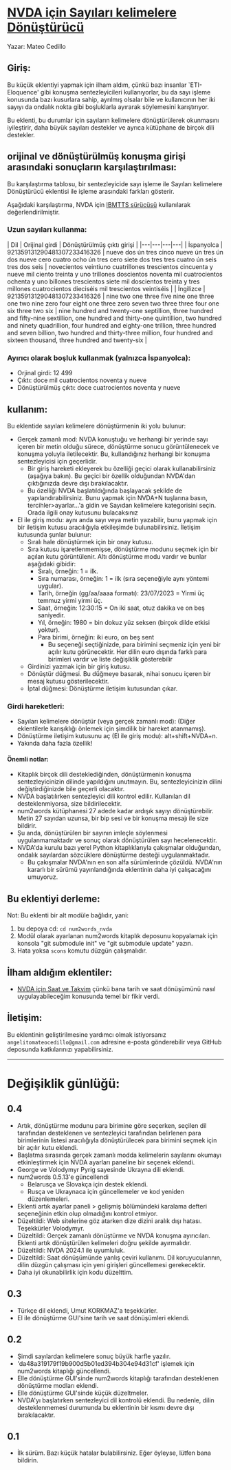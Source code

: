 # [NVDA için Sayıları kelimelere Dönüştürücü](https://github.com/savoirfairelinux/num2words)

Yazar: Mateo Cedillo

## Giriş:

Bu küçük eklentiyi yapmak için ilham aldım, çünkü bazı insanlar `ETI-Eloquence' gibi konuşma sentezleyicileri kullanıyorlar, bu da sayı işleme konusunda bazı kusurlara sahip, ayrılmış olsalar bile ve kullanıcının her iki sayıyı da ondalık nokta gibi boşluklarla ayırarak söylemesini karıştırıyor.  

Bu eklenti, bu durumlar için sayıların kelimelere dönüştürülerek okunmasını iyileştirir, daha büyük sayıları destekler ve ayrıca kütüphane de birçok dili destekler.

## orijinal ve dönüştürülmüş konuşma girişi arasındaki sonuçların karşılaştırılması:

Bu karşılaştırma tablosu, bir sentezleyicide sayı işleme ile Sayıları kelimelere Dönüştürücü eklentisi ile işleme arasındaki farkları gösterir.

Aşağıdaki karşılaştırma, NVDA için [IBMTTS sürücüsü](https://github.com/davidacm/NVDA-IBMTTS-Driver) kullanılarak değerlendirilmiştir.


### Uzun sayıları kullanma:

| Dil | Orijinal girdi | Dönüştürülmüş çıktı girişi |
|---|---|---|---|
| İspanyolca | 921359131290481307233416326 | nueve dos ún tres cinco nueve ún tres ún dos nueve cero cuatro ocho ún tres cero siete dos tres tres cuatro ún seis tres dos seis | novecientos veintiuno cuatrillones trescientos cincuenta y nueve mil ciento treinta y uno trillones doscientos noventa mil cuatrocientos ochenta y uno billones trescientos siete mil doscientos treinta y tres millones cuatrocientos dieciséis mil trescientos veintiséis |
| İngilizce | 921359131290481307233416326 | nine two one three five nine one three one two nine zero four eight one three zero seven two three three four one six three two six | nine hundred and twenty-one septillion, three hundred and fifty-nine sextillion, one hundred and thirty-one quintillion, two hundred and ninety quadrillion, four hundred and eighty-one trillion, three hundred and seven billion, two hundred and thirty-three million, four hundred and sixteen thousand, three hundred and twenty-six |

### Ayırıcı olarak boşluk kullanmak (yalnızca İspanyolca):

* Orjinal girdi: 12 499
* Çıktı: doce mil cuatrocientos noventa y nueve
*  Dönüştürülmüş çıktı: doce cuatrocientos noventa y nueve

## kullanım:

Bu eklentide sayıları kelimelere dönüştürmenin iki yolu bulunur:

* Gerçek zamanlı mod: NVDA konuştuğu ve herhangi bir yerinde sayı içeren bir metin olduğu sürece, dönüştürme sonucu görüntülenecek ve konuşma yoluyla iletilecektir. Bu, kullandığınız herhangi bir konuşma sentezleyicisi için geçerlidir.
	* Bir giriş hareketi ekleyerek bu özelliği geçici olarak kullanabilirsiniz (aşağıya bakın). Bu geçici bir özellik olduğundan NVDA'dan çıktığınızda devre dışı bırakılacaktır.
	* Bu özelliği NVDA başlatıldığında başlayacak şekilde de yapılandırabilirsiniz. Bunu yapmak için NVDA+N tuşlarına basın, tercihler>ayarlar...'a gidin ve Sayıdan kelimelere kategorisini seçin. Orada ilgili onay kutusunu bulacaksınız
* El ile giriş modu: aynı anda sayı veya metin yazabilir, bunu yapmak için bir iletişim kutusu aracılığıyla etkileşimde bulunabilirsiniz. İletişim kutusunda şunlar bulunur:
	* Sıralı hale dönüştürmek için bir onay kutusu.
	* Sıra kutusu işaretlenmemişse, dönüştürme modunu seçmek için bir açılan kutu görüntülenir. Altı dönüştürme modu vardır ve bunlar aşağıdaki gibidir:
		* Sıralı, örneğin: 1 = ilk.
		* Sıra numarası, örneğin: 1 = ilk (sıra seçeneğiyle aynı yöntemi uygular).
		* Tarih, örneğin (gg/aa/aaaa formatı): 23/07/2023 = Yirmi üç temmuz yirmi yirmi üç.
		* Saat, örneğin: 12:30:15 = On iki saat, otuz dakika ve on beş saniyedir.
		* Yıl, örneğin: 1980 = bin dokuz yüz seksen (birçok dilde etkisi yoktur).
		* Para birimi, örneğin: iki euro, on beş sent
			* Bu seçeneği seçtiğinizde, para birimini seçmeniz için yeni bir açılır kutu görünecektir. Her dilin euro dışında farklı para birimleri vardır ve liste değişiklik gösterebilir
	* Girdinizi yazmak için bir giriş kutusu.
	* Dönüştür düğmesi. Bu düğmeye basarak, nihai sonucu içeren bir mesaj kutusu gösterilecektir.
	* İptal düğmesi: Dönüştürme iletişim kutusundan çıkar.

### Girdi hareketleri:

* Sayıları kelimelere dönüştür (veya gerçek zamanlı mod): (Diğer eklentilerle karışıklığı önlemek için şimdilik bir hareket atanmamış).
* Dönüştürme iletişim kutusunu aç (El ile giriş modu): alt+shift+NVDA+n.
* Yakında daha fazla özellik!

#### Önemli notlar:

* Kitaplık birçok dili desteklediğinden, dönüştürmenin konuşma sentezleyicinizin dilinde yapıldığını unutmayın. Bu, sentezleyicinizin dilini değiştirdiğinizde bile geçerli olacaktır.
* NVDA başlatılırken sentezleyici dili kontrol edilir. Kullanılan dil desteklenmiyorsa, size bildirilecektir.
* num2words kütüphanesi 27 adede kadar ardışık sayıyı dönüştürebilir. Metin 27 sayıdan uzunsa, bir bip sesi ve bir konuşma mesajı ile size bildirir.
* Şu anda, dönüştürülen bir sayının imleçle söylenmesi uygulanmamaktadır ve sonuç olarak dönüştürülen sayı hecelenecektir.
* NVDA'da kurulu bazı yerel Python kitaplıklarıyla çakışmalar olduğundan, ondalık sayılardan sözcüklere dönüştürme desteği uygulanmaktadır.
	* Bu çakışmalar NVDA'nın en son alfa sürümlerinde çözüldü. NVDA'nın kararlı bir sürümü yayınlandığında eklentinin daha iyi çalışacağını umuyoruz.

## Bu eklentiyi derleme:

Not: Bu eklenti bir alt modüle bağlıdır, yani:

1. bu depoya cd: `cd num2words_nvda`
2. Modül olarak ayarlanan num2words kitaplık deposunu kopyalamak için konsola "git submodule init" ve "git submodule update" yazın.
3. Hata yoksa `scons` komutu düzgün çalışmalıdır.

## İlham aldığım eklentiler:

* [NVDA için Saat ve Takvim](https://addons.nvda-project.org/addons/clock.en.html) çünkü bana tarih ve saat dönüşümünü nasıl uygulayabileceğim konusunda temel bir fikir verdi.

## İletişim:

Bu eklentinin geliştirilmesine yardımcı olmak istiyorsanız `angelitomateocedillo@gmail.com` adresine e-posta gönderebilir veya GitHub deposunda katkılarınızı yapabilirsiniz.

---

# Değişiklik günlüğü:

## 0.4

* Artık, dönüştürme modunu para birimine göre seçerken, seçilen dil tarafından desteklenen ve sentezleyici tarafından belirlenen para birimlerinin listesi aracılığıyla dönüştürülecek para birimini seçmek için bir açılır kutu eklendi.
* Başlatma sırasında gerçek zamanlı modda kelimelerin sayılarını okumayı etkinleştirmek için NVDA ayarları paneline bir seçenek eklendi.
* George ve Volodymyr Pyrig sayesinde Ukrayna dili eklendi.
* num2words 0.5.13'e güncellendi
	* Belarusça ve Slovakça için destek eklendi.
	* Rusça ve Ukraynaca için güncellemeler ve kod yeniden düzenlemeleri.
* Eklenti artık ayarlar paneli > gelişmiş bölümündeki karalama defteri seçeneğinin etkin olup olmadığını kontrol etmiyor.
* Düzeltildi: Web sitelerine göz atarken dize dizini aralık dışı hatası. Teşekkürler Volodymyr.
* Düzeltildi: Gerçek zamanlı dönüştürme ve NVDA konuşma ayırıcıları. Eklenti artık dönüştürülen kelimeleri doğru şekilde ayırmalıdır.
* Düzeltildi: NVDA 2024.1 ile uyumluluk.
* Düzeltildi: Saat dönüşümünde yanlış çeviri kullanımı. Dil koruyucularının, dilin düzgün çalışması için yeni girişleri güncellemesi gerekecektir.
* Daha iyi okunabilirlik için kodu düzelttim.

## 0.3

* Türkçe dil eklendi, Umut KORKMAZ'a teşekkürler.
* El ile  dönüştürme GUI'sine tarih ve saat dönüşümleri eklendi.

## 0.2

* Şimdi sayılardan kelimelere sonuç büyük harfle yazılır.
* 'da48a319179f19b900d5b01ed394b304e94d31cf' işlemek için num2words kitaplığı güncellendi.
* Elle dönüştürme GUI'sinde num2words kitaplığı tarafından desteklenen dönüştürme modları eklendi.
* Elle dönüştürme GUI'sinde küçük düzeltmeler.
* NVDA'yı başlatırken sentezleyici dil kontrolü eklendi. Bu nedenle, dilin desteklenmemesi durumunda bu eklentinin bir kısmı devre dışı bırakılacaktır.

## 0.1

* İlk sürüm. Bazı küçük hatalar bulabilirsiniz. Eğer öyleyse, lütfen bana bildirin.